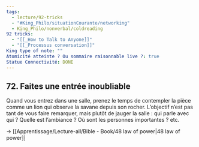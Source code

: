 ```yaml
---
tags:
  - lecture/92-tricks
  - "#King_Philo/situationCourante/networking"
  - King_Philo/nonverbal/coldreading
92 tricks:
  - "[[_How to Talk to Anyone]]"
  - "[[_Processus conversation]]"
King type of note: ""
Atomicité atteinte ? Ou sommaire raisonnable live ?: true
Statue Connectivité: DONE
---
```





## 72. Faites une entrée inoubliable

Quand vous entrez dans une salle, prenez le temps de contempler la pièce comme un lion qui observe la savane depuis son rocher. L’objectif n’est pas tant de vous faire remarquer, mais plutôt de jauger la salle : qui parle avec qui ? Quelle est l’ambiance ? Où sont les personnes importantes ? etc.

-> [[Apprentissage/Lecture-all/Bible - Book/48 law of power|48 law of power]]